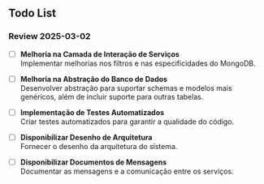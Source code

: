 ## Todo List

### Review 2025-03-02

- [ ] **Melhoria na Camada de Interação de Serviços**  
  Implementar melhorias nos filtros e nas especificidades do MongoDB.

- [ ] **Melhoria na Abstração do Banco de Dados**  
  Desenvolver abstração para suportar schemas e modelos mais genéricos, além de incluir suporte para outras tabelas.

- [ ] **Implementação de Testes Automatizados**  
  Criar testes automatizados para garantir a qualidade do código.

- [ ] **Disponibilizar Desenho de Arquitetura**  
  Fornecer o desenho da arquitetura do sistema.

- [ ] **Disponibilizar Documentos de Mensagens**  
  Documentar as mensagens e a comunicação entre os serviços.

